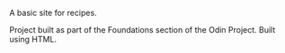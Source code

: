 A basic site for recipes. 

Project built as part of the Foundations section of the Odin Project. Built using HTML.
